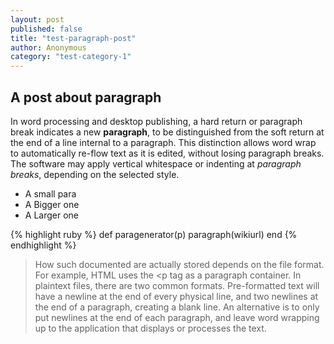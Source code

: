 ```yaml
---
layout: post
published: false
title: "test-paragraph-post"
author: Anonymous
category: "test-category-1"
---
```


## A post about paragraph  

In word processing and desktop publishing, a hard return or paragraph break indicates a new **paragraph**, to be distinguished from the soft return at the end of a line internal to a paragraph. This distinction allows word wrap to automatically re-flow text as it is edited, without losing paragraph breaks. The software may apply vertical whitespace or indenting at _paragraph breaks_, depending on the selected style.
- A small para
- A Bigger one
- A Larger one

{% highlight ruby %}
def paragenerator(p)
    paragraph(wikiurl)
end
{% endhighlight %}
  > How such documented are actually stored depends on the file format. For example, HTML uses the \<p tag as a paragraph container. In plaintext files, there are two common formats. Pre-formatted text will have a newline at the end of every physical line, and two newlines at the end of a paragraph, creating a blank line. An alternative is to only put newlines at the end of each paragraph, and leave word wrapping up to the application that displays or processes the text.